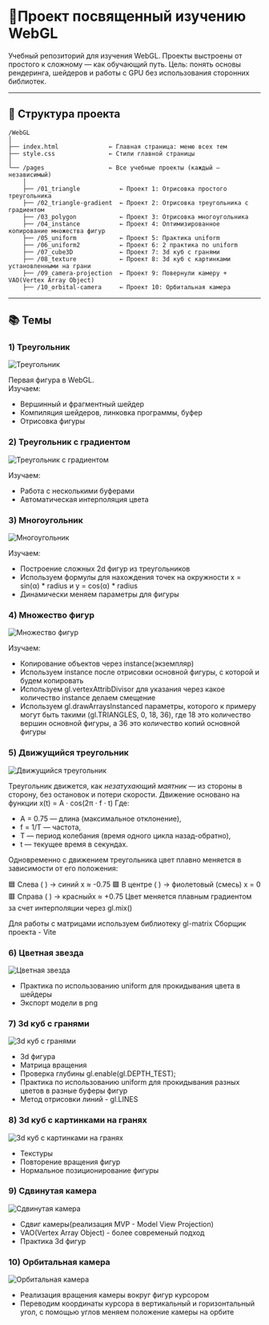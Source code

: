 # 🎨Проект посвященный изучению WebGL

Учебный репозиторий для изучения WebGL.
Проекты выстроены от простого к сложному — как обучающий путь. 
Цель: понять основы рендеринга, шейдеров и работы с GPU без использования сторонних библиотек.

---

## 📁 Структура проекта
```
/WebGL
│
├── index.html              ← Главная страница: меню всех тем
├── style.css               ← Стили главной страницы
│
└── /pages                  ← Все учебные проекты (каждый — независимый)
    │
    ├── /01_triangle           ← Проект 1: Отрисовка простого треугольника
    ├── /02_triangle-gradient  ← Проект 2: Отрисовка треугольника с градиентом
    ├── /03_polygon            ← Проект 3: Отрисовка многоугольника
    ├── /04_instance           ← Проект 4: Оптимизированное копирование множества фигур
    ├── /05_uniform            ← Проект 5: Практика uniform
    ├── /06_uniform2           ← Проект 6: 2 практика по uniform
    ├── /07_cube3D             ← Проект 7: 3d куб с гранями
    ├── /08_texture            ← Проект 8: 3d куб с картинками установленными на грани
    ├── /09_camera-projection  ← Проект 9: Повернули камеру + VAO(Vertex Array Object)
    ├── /10_orbital-camera     ← Проект 10: Орбитальная камера
```
---

## 📚 Темы

### 1) Треугольник

![Треугольник](assets_readme/img/1.png)

Первая фигура в WebGL.  
Изучаем:
- Вершинный и фрагментный шейдер
- Компиляция шейдеров, линковка программы, буфер
- Отрисовка фигуры

### 2) Треугольник с градиентом 

![Треугольник с градиентом](assets_readme/img/2.png)

Изучаем:
- Работа с несколькими буферами
- Автоматическая интерполяция цвета

### 3) Многоугольник

![Многоугольник](assets_readme/video/3.gif)

Изучаем:
- Построение сложных 2d фигур из треугольников
- Используем формулы для нахождения точек на окружности x = sin(α) * radius и y = cos(α) * radius
- Динамически меняем параметры для фигуры

### 4) Множество фигур

![Множество фигур](assets_readme/img/4.png)

Изучаем: 
- Копирование объектов через instance(экземпляр)
- Используем instance после отрисовки основной фигуры, с которой и будем копировать
- Используем gl.vertexAttribDivisor для указания через какое количество instance делаем смещение
- Используем gl.drawArraysInstanced параметры, которого к примеру могут быть такими (gl.TRIANGLES, 0, 18, 36), где 18 это количество вершин основной фигуры, а 36 это количество копий основной фигуры

### 5) Движущийся треугольник

![Движущийся треугольник](assets_readme/video/5.gif)

Треугольник движется, как *незатухающий маятник* — из стороны в сторону, без остановок и потери скорости. Движение основано на функции x(t) = A ⋅ cos(2π ⋅ f ⋅ t)
Где:
- A = 0.75 — длина (максимальное отклонение),
- f = 1/T — частота,
- T — период колебания (время одного цикла назад-обратно),
- t — текущее время в секундах.

Одновременно с движением треугольника цвет плавно меняется в зависимости от его положения:

🟦 Слева ( ) → синий x ≈ -0.75
🟪 В центре ( ) → фиолетовый (смесь) x = 0
🟥 Справа ( ) → красныйx ≈ +0.75
Цвет меняется плавным градиентом за счет интерполяции через gl.mix()

Для работы с матрицами используем библиотеку gl-matrix
Сборщик проекта - Vite 

### 6) Цветная звезда

![Цветная звезда](assets_readme/img/6.png)

- Практика по использованию uniform для прокидывания цвета в шейдеры
- Экспорт модели в png 

### 7) 3d куб с гранями

![3d куб с гранями](assets_readme/video/7.gif)

- 3d фигура
- Матрица вращения
- Проверка глубины gl.enable(gl.DEPTH_TEST);
- Практика по использованию uniform для прокидывания разных цветов в разные буферы фигур
- Метод отрисовки линий - gl.LINES

### 8) 3d куб с картинками на гранях

![3d куб с картинками на гранях](assets_readme/video/8.gif)

- Текстуры
- Повторение вращения фигур
- Нормальное позиционирование фигуры 

### 9) Сдвинутая камера

![Сдвинутая камера](assets_readme/img/9.png)

- Сдвиг камеры(реализация MVP - Model View Projection)
- VAO(Vertex Array Object) - более современый подход 
- Практика 3d фигур

### 10) Орбитальная камера

![Орбитальная камера](assets_readme/video/10.gif)

- Реализация вращения камеры вокруг фигур курсором
- Переводим координаты курсора в вертикальный и горизонтальный угол, с помощью углов меняем положение камеры на орбите
